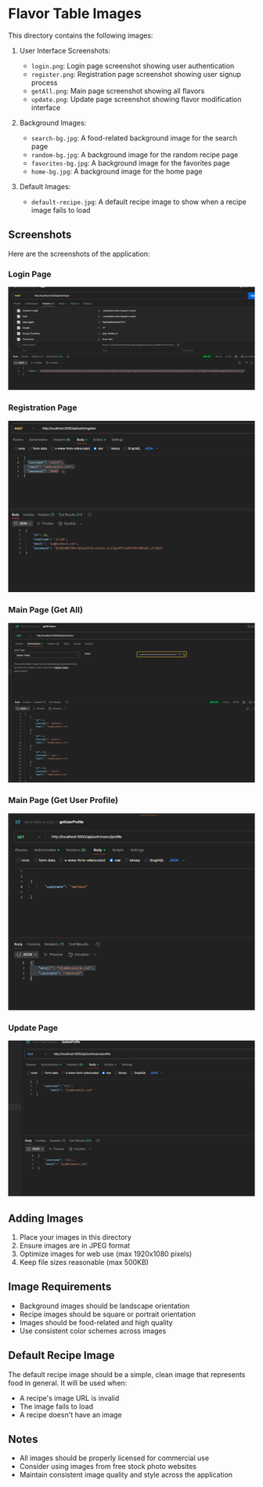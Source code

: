 # Flavor Table Images

This directory contains the following images:

1. User Interface Screenshots:
   - `login.png`: Login page screenshot showing user authentication
   - `register.png`: Registration page screenshot showing user signup process
   - `getAll.png`: Main page screenshot showing all flavors
   - `update.png`: Update page screenshot showing flavor modification interface

2. Background Images:
   - `search-bg.jpg`: A food-related background image for the search page
   - `random-bg.jpg`: A background image for the random recipe page
   - `favorites-bg.jpg`: A background image for the favorites page
   - `home-bg.jpg`: A background image for the home page

3. Default Images:
   - `default-recipe.jpg`: A default recipe image to show when a recipe image fails to load

## Screenshots

Here are the screenshots of the application:

### Login Page
![Login Page](./images/login.png)

### Registration Page
![Registration Page](./images/register.png)

### Main Page (Get All)
![Main Page](./images/getAll.png)


### Main Page (Get User Profile)
![Main Page](./images/getUserProfile.png)


### Update Page
![Update Page](./images/update.png)

## Adding Images

1. Place your images in this directory
2. Ensure images are in JPEG format
3. Optimize images for web use (max 1920x1080 pixels)
4. Keep file sizes reasonable (max 500KB)

## Image Requirements

- Background images should be landscape orientation
- Recipe images should be square or portrait orientation
- Images should be food-related and high quality
- Use consistent color schemes across images

## Default Recipe Image

The default recipe image should be a simple, clean image that represents food in general. It will be used when:
- A recipe's image URL is invalid
- The image fails to load
- A recipe doesn't have an image

## Notes

- All images should be properly licensed for commercial use
- Consider using images from free stock photo websites
- Maintain consistent image quality and style across the application
